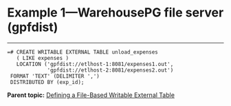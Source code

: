 # Example 1—WarehousePG file server (gpfdist)
---

```
=# CREATE WRITABLE EXTERNAL TABLE unload_expenses 
   ( LIKE expenses ) 
   LOCATION ('gpfdist://etlhost-1:8081/expenses1.out', 
             'gpfdist://etlhost-2:8081/expenses2.out')
 FORMAT 'TEXT' (DELIMITER ',')
 DISTRIBUTED BY (exp_id);

```

**Parent topic:** [Defining a File-Based Writable External Table](../../load/topics/g-defining-a-file-based-writable-external-table.html)

